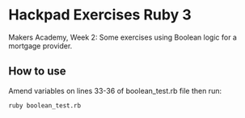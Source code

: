 Hackpad Exercises Ruby 3
========================

Makers Academy, Week 2: Some exercises using Boolean logic for a mortgage provider.

How to use
----------
Amend variables on lines 33-36 of boolean_test.rb file then run:

```shell
ruby boolean_test.rb
```